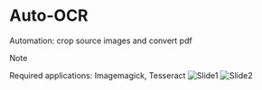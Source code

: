 # Auto-OCR
Automation: crop source images and convert pdf
> [!NOTE]
> Required applications: Imagemagick, Tesseract
![Slide1](https://github.com/user-attachments/assets/87d7ebb5-fe5a-403e-9e25-345582e0e740)
![Slide2](https://github.com/user-attachments/assets/a688edd8-0b60-400c-9a63-a7bcef60e424)
